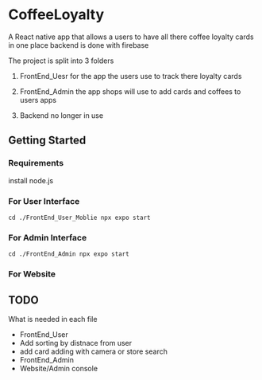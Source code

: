 # CoffeeLoyalty
A React native app that allows a users to have all there coffee loyalty cards in one place
backend is done with firebase

The project is split into 3 folders
1. FrontEnd_Uesr
for the app the users use to track there loyalty cards 

2. FrontEnd_Admin 
the app shops will use to add cards and coffees to users apps 

3. Backend 
no longer in use 

## Getting Started
### Requirements
install node.js

### For User Interface 
`cd ./FrontEnd_User_Moblie
npx expo start`

### For Admin Interface
`cd ./FrontEnd_Admin
npx expo start`

### For Website 

## TODO
What is needed in each file
- FrontEnd_User
 - Add sorting by distnace from user 
 - add card adding with camera or store search
- FrontEnd_Admin
- Website/Admin console

